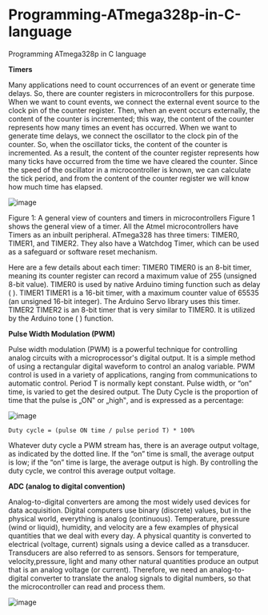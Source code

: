 # Programming-ATmega328p-in-C-language
Programming ATmega328p in C language

<b>Timers</b>

Many applications need to count occurrences of an event or generate time delays. So, there are counter registers in microcontrollers for this purpose. When we want to count events, we connect the external event source to the clock pin of the counter register. Then, when an event occurs externally, the content of the counter is incremented; this way, the content of the counter represents how many times an event has occurred. When we want to generate time delays, we connect the oscillator to the clock pin of the counter. So, when the oscillator ticks, the content of the counter is incremented. As a result, the content of the counter register represents how many ticks have occurred from the time we have cleared the counter. Since the speed of the oscillator in a microcontroller is known, we can calculate the tick period, and from the content of the counter register we will know how much time has elapsed.

![image](https://exploreembedded.com/wiki/images/8/85/Timer_Block_Diagram.jpg)

Figure 1: A general view of counters and timers in microcontrollers
Figure 1 shows the general view of a timer. All the Atmel microcontrollers have Timers as an inbuilt peripheral. ATmega328 has three timers: TIMER0, TIMER1, and TIMER2. They also have a Watchdog Timer, which can be used as a safeguard or software reset mechanism.

Here are a few details about each timer: TIMER0 TIMER0 is an 8-bit timer, meaning its counter register can record a maximum value of 255 (unsigned 8-bit value). TIMER0 is used by native Arduino timing function such as delay ( ). TIMER1 TIMER1 is a 16-bit timer, with a maximum counter value of 65535 (an unsigned 16-bit integer). The Arduino Servo library uses this timer. TIMER2 TIMER2 is an 8-bit timer that is very similar to TIMER0. It is utilized by the Arduino tone ( ) function.

<b>Pulse Width Modulation (PWM)</b> 

Pulse width modulation (PWM) is a powerful technique for controlling analog circuits with a microprocessor's digital output. It is a simple method of using a rectangular digital waveform to control an analog variable. PWM control is used in a variety of applications, ranging from communications to automatic control. Period T is normally kept constant. Pulse width, or “on” time, is varied to get the desired output. The Duty Cycle is the proportion of time that the pulse is „ON‟ or „high‟, and is expressed as a percentage: 


  ![image](https://www.arduino.cc/en/uploads/Tutorial/pwm.gif)


  `Duty cycle = (pulse ON time / pulse period T) * 100%`

Whatever duty cycle a PWM stream has, there is an average output voltage, as indicated by the dotted line. If the “on” time is small, the average output is low; if the “on” time is large, the average output is high. By controlling the duty cycle, we control this average output voltage.


<b>ADC (analog to digital convention)</b> 

Analog-to-digital converters are among the most widely used devices for data acquisition. Digital computers use binary (discrete) values, but in the physical world, everything is analog (continuous). Temperature, pressure (wind or liquid), humidity, and velocity are a few examples of physical quantities that we deal with every day. A physical quantity is converted to electrical (voltage, current) signals using a device called as a transducer. Transducers are also referred to as sensors. Sensors for temperature, velocity,pressure, light and many other natural quantities produce an output that is an analog voltage (or current). Therefore, we need an analog-to-digital converter to translate the analog signals to digital numbers, so that the microcontroller can read and process them.

![image](https://www.gammon.com.au/images/Arduino/ADC_internals.png)
